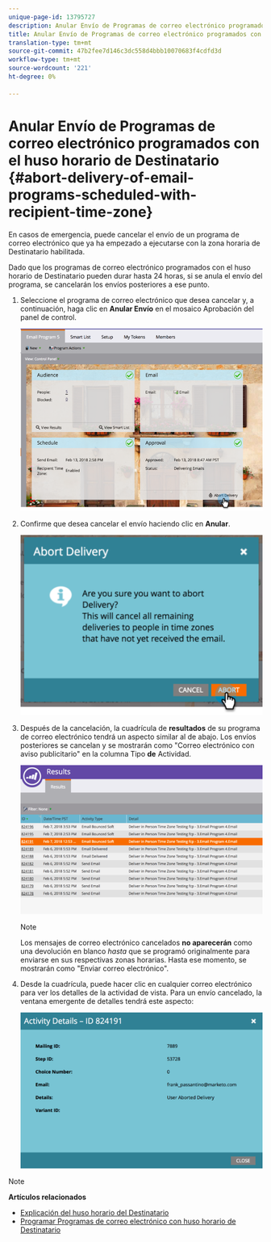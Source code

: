 ```yaml
---
unique-page-id: 13795727
description: Anular Envío de Programas de correo electrónico programados con el huso horario de Destinatario - Documentos de marketing - Documentación del producto
title: Anular Envío de Programas de correo electrónico programados con el huso horario de Destinatario
translation-type: tm+mt
source-git-commit: 47b2fee7d146c3dc558d4bbb10070683f4cdfd3d
workflow-type: tm+mt
source-wordcount: '221'
ht-degree: 0%

---
```



# Anular Envío de Programas de correo electrónico programados con el huso horario de Destinatario {#abort-delivery-of-email-programs-scheduled-with-recipient-time-zone}

En casos de emergencia, puede cancelar el envío de un programa de correo electrónico que ya ha empezado a ejecutarse con la zona horaria de Destinatario habilitada.

Dado que los programas de correo electrónico programados con el huso horario de Destinatario pueden durar hasta 24 horas, si se anula el envío del programa, se cancelarán los envíos posteriores a ese punto.

1. Seleccione el programa de correo electrónico que desea cancelar y, a continuación, haga clic en **Anular Envío** en el mosaico Aprobación del panel de control.

   ![](assets/ptz-abortdelivery.png)

1. Confirme que desea cancelar el envío haciendo clic en **Anular**.

   ![](assets/image2018-2-23-11-3a20-3a27.png)

1. Después de la cancelación, la cuadrícula de **resultados** de su programa de correo electrónico tendrá un aspecto similar al de abajo. Los envíos posteriores se cancelan y se mostrarán como &quot;Correo electrónico con aviso publicitario&quot; en la columna Tipo **de** Actividad.

   ![](assets/image2018-2-23-11-3a22-3a11.png)

   >[!NOTE]
   >
   >Los mensajes de correo electrónico cancelados **no aparecerán** como una devolución en blanco *hasta* que se programó originalmente para enviarse en sus respectivas zonas horarias. Hasta ese momento, se mostrarán como &quot;Enviar correo electrónico&quot;.

1. Desde la cuadrícula, puede hacer clic en cualquier correo electrónico para ver los detalles de la actividad de vista. Para un envío cancelado, la ventana emergente de detalles tendrá este aspecto:

   ![](assets/image2018-2-23-11-3a30-3a46.png)

>[!NOTE]
>
>**Artículos relacionados**
>
>* [Explicación del huso horario del Destinatario](understanding-recipient-time-zone.md)
>* [Programar Programas de correo electrónico con huso horario de Destinatario](schedule-email-programs-with-recipient-time-zone.md)

>



